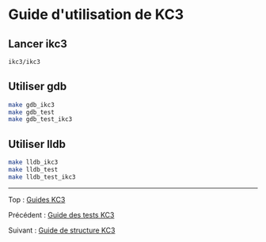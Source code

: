 # Guide d'utilisation de KC3

## Lancer ikc3
```sh
ikc3/ikc3
```

## Utiliser gdb
```sh
make gdb_ikc3
make gdb_test
make gdb_test_ikc3
```

## Utiliser lldb
```sh
make lldb_ikc3
make lldb_test
make lldb_test_ikc3
```

---

Top : [Guides KC3](./)

Précédent : [Guide des tests KC3](3.2_Testing)

Suivant : [Guide de structure KC3](3.4_Structure)
